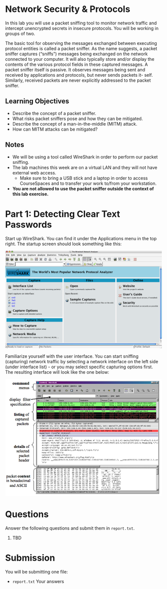 # Network Security & Protocols #

In this lab you will use a packet sniffing tool to monitor network traffic and intercept unencrypted secrets in insecure protocols. You will be working in groups of two.

The basic tool for observing the messages exchanged between executing protocol entities is called a packet sniffer. As the name suggests, a packet sniffer captures (“sniffs”) messages being exchanged on the network connected to your computer. It will also typically store and/or display the contents of the various protocol fields in these captured messages. A packet sniffer itself is passive. It observes messages being sent and received by applications and protocols, but never sends packets it- self. Similarly, received packets are never explicitly addressed to the packet sniffer.

## Learning Objectives ##

- Describe the concept of a packet sniffer.
- What risks packet sniffers pose and how they can be mitigated.
- Describe the concept of a man-in-the-middle (MITM) attack.
- How can MITM attacks can be mitigated?

## Notes ##

- We will be using a tool called WireShark in order to perform our packet sniffing.
- The lab machines this week are on a virtual LAN and they will not have external web access.
	- Make sure to bring a USB stick and a laptop in order to access CourseSpaces and to transfer your work to/from your workstation.
- **You are not allowed to use the packet sniffer outside the context of this lab exercise.**

# Part 1: Detecting Clear Text Passwords #

Start up WireShark. You can find it under the Applications menu in the top right. The startup screen should look something like this:

![WireShark Splash](/lab03/splash.png)

Familiarize yourself with the user interface. You can start sniffing (capturing) network traffic by selecting a network interface on the left side (under interface list) - or you may select specific capturing options first. The resulting interface will look like the one below:

![WireShark Interface](/lab03/interface.png)

# Questions #

Answer the following questions and submit them in `report.txt`.

1. TBD

# Submission #

You will be submitting one file:

- `report.txt` Your answers
